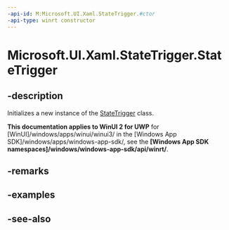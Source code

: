 ```yaml
---
-api-id: M:Microsoft.UI.Xaml.StateTrigger.#ctor
-api-type: winrt constructor
---
```


<!-- Method syntax
public StateTrigger()
-->

# Microsoft.UI.Xaml.StateTrigger.StateTrigger

## -description
Initializes a new instance of the [StateTrigger](statetrigger.md) class.

**This documentation applies to WinUI 2 for UWP** for [WinUI]/windows/apps/winui/winui3/ in the [Windows App SDK]/windows/apps/windows-app-sdk/, see the **[Windows App SDK namespaces]/windows/windows-app-sdk/api/winrt/**.

## -remarks

## -examples

## -see-also
